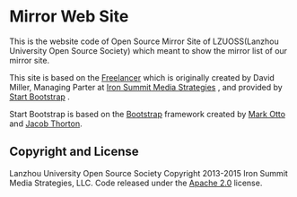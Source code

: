 # Mirror Web Site
This is the website code of Open Source Mirror Site of LZUOSS(Lanzhou University Open Source Society) which meant to show the mirror list of our mirror site.

This site is based on the [Freelancer](http://startbootstrap.com/template-overviews/freelancer/) which is originally created by David Miller, Managing Parter at [Iron Summit Media Strategies](http://www.ironsummitmedia.com/) , and provided by [Start Bootstrap](http://startbootstrap.com/) .

Start Bootstrap is based on the [Bootstrap](http://getbootstrap.com/) framework created by [Mark Otto](https://twitter.com/mdo) and [Jacob Thorton](https://twitter.com/fat).

## Copyright and License
Lanzhou University Open Source Society
Copyright 2013-2015 Iron Summit Media Strategies, LLC. 
Code released under the [Apache 2.0](http://www.apache.org/licenses/LICENSE-2.0.html) license.